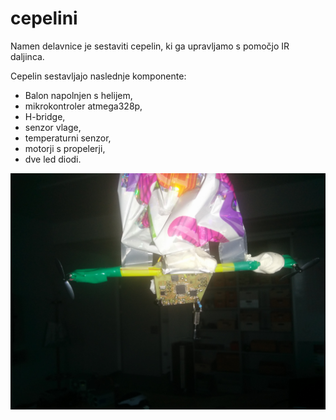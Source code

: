 # cepelini

Namen delavnice je sestaviti cepelin, ki ga upravljamo s pomočjo IR daljinca.

Cepelin sestavljajo naslednje komponente:
* Balon napolnjen s helijem,
* mikrokontroler atmega328p,
* H-bridge,
* senzor vlage,
* temperaturni senzor,
* motorji s propelerji,
* dve led diodi.

![Cepelin](./pictures/cepelin.jpg)

